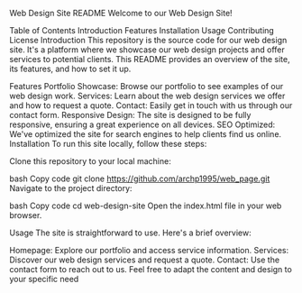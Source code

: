 Web Design Site README
Welcome to our Web Design Site!

Table of Contents
Introduction
Features
Installation
Usage
Contributing
License
Introduction
This repository is the source code for our web design site. It's a platform where we showcase our web design projects and offer services to potential clients. This README provides an overview of the site, its features, and how to set it up.

Features
Portfolio Showcase: Browse our portfolio to see examples of our web design work.
Services: Learn about the web design services we offer and how to request a quote.
Contact: Easily get in touch with us through our contact form.
Responsive Design: The site is designed to be fully responsive, ensuring a great experience on all devices.
SEO Optimized: We've optimized the site for search engines to help clients find us online.
Installation
To run this site locally, follow these steps:

Clone this repository to your local machine:

bash
Copy code
git clone 
https://github.com/archp1995/web_page.git Navigate to the project directory:

bash
Copy code
cd web-design-site
Open the index.html file in your web browser.

Usage
The site is straightforward to use. Here's a brief overview:

Homepage: Explore our portfolio and access service information.
Services: Discover our web design services and request a quote.
Contact: Use the contact form to reach out to us.
Feel free to adapt the content and design to your specific need
